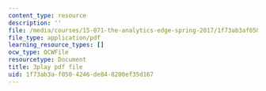 ```yaml
---
content_type: resource
description: ''
file: /media/courses/15-071-the-analytics-edge-spring-2017/1f73ab3af0504246de848200ef35d167_ByiCbXfwGbc.pdf
file_type: application/pdf
learning_resource_types: []
ocw_type: OCWFile
resourcetype: Document
title: 3play pdf file
uid: 1f73ab3a-f050-4246-de84-8200ef35d167
---
```

